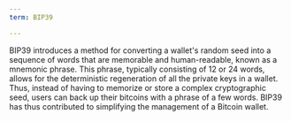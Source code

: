 ```yaml
---
term: BIP39

---
```

BIP39 introduces a method for converting a wallet's random seed into a sequence of words that are memorable and human-readable, known as a mnemonic phrase. This phrase, typically consisting of 12 or 24 words, allows for the deterministic regeneration of all the private keys in a wallet. Thus, instead of having to memorize or store a complex cryptographic seed, users can back up their bitcoins with a phrase of a few words. BIP39 has thus contributed to simplifying the management of a Bitcoin wallet.